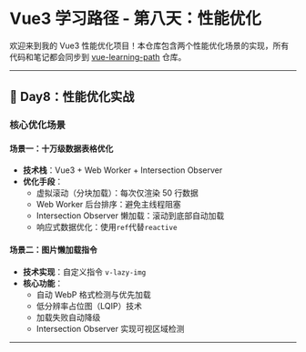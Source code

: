 # Vue3 学习路径 - 第八天：性能优化

欢迎来到我的 Vue3 性能优化项目！本仓库包含两个性能优化场景的实现，所有代码和笔记都会同步到 [vue-learning-path](https://github.com/jiaaaa26/vue-learning-path) 仓库。

---

## 📅 Day8：性能优化实战

### 核心优化场景

#### 场景一：十万级数据表格优化

- **技术栈**：Vue3 + Web Worker + Intersection Observer
- **优化手段**：
  - 虚拟滚动（分块加载）：每次仅渲染 50 行数据
  - Web Worker 后台排序：避免主线程阻塞
  - Intersection Observer 懒加载：滚动到底部自动加载
  - 响应式数据优化：使用`ref`代替`reactive`

#### 场景二：图片懒加载指令

- **技术实现**：自定义指令 `v-lazy-img`
- **核心功能**：
  - 自动 WebP 格式检测与优先加载
  - 低分辨率占位图（LQIP）技术
  - 加载失败自动降级
  - Intersection Observer 实现可视区域检测

---
